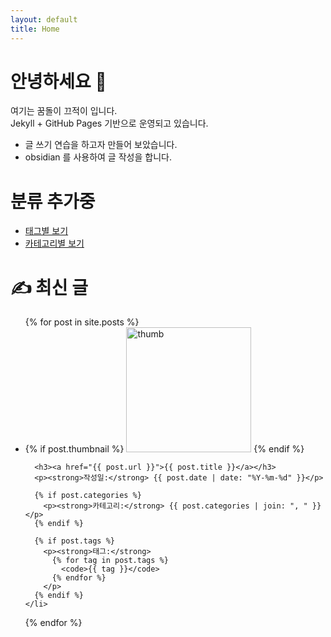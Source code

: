 ```yaml
---
layout: default
title: Home
---
```


# 안녕하세요 👋

여기는 꿈돌이 끄적이 입니다.  
Jekyll + GitHub Pages 기반으로 운영되고 있습니다.
-  글 쓰기 연습을 하고자 만들어 보았습니다. 
- obsidian 를 사용하여 글 작성을 합니다. 

# 분류 추가중
- [태그별 보기](/tags/)
- [카테고리별 보기](/categories/)

# ✍️ 최신 글
<ul>
  {% for post in site.posts %}
    <li style="margin-bottom: 2em;">
      {% if post.thumbnail %}
        <img src="{{ post.thumbnail }}" alt="thumb" style="width: 200px;">
      {% endif %}

      <h3><a href="{{ post.url }}">{{ post.title }}</a></h3>
      <p><strong>작성일:</strong> {{ post.date | date: "%Y-%m-%d" }}</p>

      {% if post.categories %}
        <p><strong>카테고리:</strong> {{ post.categories | join: ", " }}</p>
      {% endif %}

      {% if post.tags %}
        <p><strong>태그:</strong> 
          {% for tag in post.tags %}
            <code>{{ tag }}</code>
          {% endfor %}
        </p>
      {% endif %}
    </li>
  {% endfor %}
</ul>
